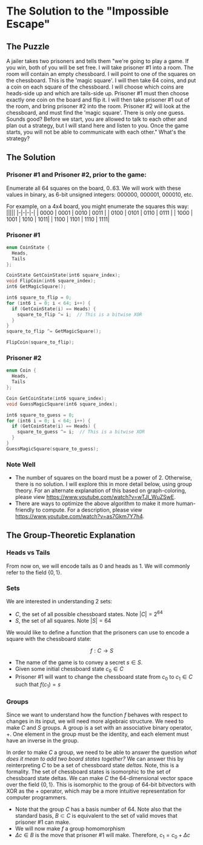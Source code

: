 # The Solution to the "Impossible Escape"

## The Puzzle

A jailer takes two prisoners and tells them "we're going to play a game. If you win, both of you will be set free. I will take prisoner #1 into a room. The room will contain an empty chessboard. I will point to one of the squares on the chessboard. This is the 'magic square'. I will then take 64 coins, and put a coin on each square of the chessboard. I will choose which coins are heads-side up and which are tails-side up. Prisoner #1 must then choose exactly one coin on the board and flip it. I will then take prisoner #1 out of the room, and bring prisoner #2 into the room. Prisoner #2 will look at the chessboard, and must find the 'magic square'. There is only one guess. Sounds good? Before we start, you are allowed to talk to each other and plan out a strategy, but I will stand here and listen to you. Once the game starts, you will not be able to communicate with each other." What's the strategy?

## The Solution

### Prisoner #1 and Prisoner #2, prior to the game:
Enumerate all 64 squares on the board, 0..63. We will work with these values in binary, as 6-bit unsigned integers: 000000, 000001, 000010, etc.

For example, on a 4x4 board, you might enumerate the squares this way:
|||||
|-|-|-|-|
| 0000 | 0001 | 0010 | 0011 |
| 0100 | 0101 | 0110 | 0111 |
| 1000 | 1001 | 1010 | 1011|
| 1100 | 1101 | 1110 | 1111|

###  Prisoner #1
```cpp
enum CoinState {
  Heads,
  Tails
};

CoinState GetCoinState(int6 square_index);
void FlipCoin(int6 square_index);
int6 GetMagicSquare();

int6 square_to_flip = 0;
for (int6 i = 0; i < 64; i++) {
  if (GetCoinState(i) == Heads) {
    square_to_flip ^= i;  // This is a bitwise XOR
  }
}
square_to_flip ^= GetMagicSquare();

FlipCoin(square_to_flip);
```

### Prisoner #2
```cpp
enum Coin {
  Heads,
  Tails
};

Coin GetCoinState(int6 square_index);
void GuessMagicSquare(int6 square_index);

int6 square_to_guess = 0;
for (int6 i = 0; i < 64; i++) {
  if (GetCoinState(i) == Heads) {
    square_to_guess ^= i;  // This is a bitwise XOR
  }
}
GuessMagicSquare(square_to_guess);
```

### Note Well
- The number of squares on the board must be a power of 2. Otherwise, there is no solution. I will explore this in more detail below, using group theory. For an alternate explanation of this based on graph-coloring, please view https://www.youtube.com/watch?v=wTJI_WuZSwE. 
- There are ways to optimize the above algorithm to make it more human-friendly to compute.  For a description, please view https://www.youtube.com/watch?v=as7Gkm7Y7h4.

## The Group-Theoretic Explanation

### Heads vs Tails

From now on, we will encode tails as $0$ and heads as $1$. We will commonly refer to the field $\{0, 1\}$.

### Sets

We are interested in understanding 2 sets:

- $C$, the set of all possible chessboard states. Note $|C|=2^{64}$
- $S$, the set of all squares. Note $|S|=64$

We would like to define a function that the prisoners can use to encode a square with the chessboard state:

$$f : C \rightarrow S$$

- The name of the game is to convey a secret $s \in S$.
- Given some initial chessboard state $c_{0} \in C$
- Prisoner #1 will want to change the chessboard state from $c_{0}$ to $c_{1} \in C$ such that $f(c_{1}) = s$

### Groups

Since we want to understand how the function $f$ behaves with respect to changes in its input, we will need more algebraic structure. We need to make $C$
and $S$ groups. A group is a set with an associative binary operator, $+$. One element in the group must be the identity, and each element must have an inverse in the group.

In order to make $C$ a group, we need to be able to answer the question *what does it mean to add two board states together?* We can answer this by reinterpreting $C$ to be a set of chessboard state *deltas*. Note, this is a formality. The set of chessboard states is isomorphic to the set of chessboard state deltas. We can make $C$ the 64-dimensional vector space over the field $\{0, 1\}$. This is isomorphic to the group of 64-bit bitvectors with XOR as the $+$ operator, which may be a more intuitive representation for computer programmers.

- Note that the group $C$ has a basis number of $64$. Note also that the standard basis, $B \subset C$ is equivalent to the set of valid moves that prisoner #1 can make.
- We will now make $f$ a group homomorphism
- $\Delta c \in B$ is the move that prisoner #1 will make. Therefore, $c_{1} = c_{0} + \Delta c$

